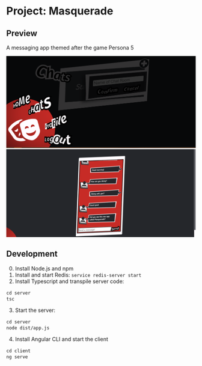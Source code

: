 # Project: Masquerade

## Preview

A messaging app themed after the game Persona 5

![Demo Image 1](./assets/demo1.png)
![Demo Image 2](./assets/demo2.png)

## Development

0. Install Node.js and npm
1. Install and start Redis: `service redis-server start`
2. Install Typescript and transpile server code:

```
cd server
tsc
```

3. Start the server:

```
cd server
node dist/app.js
```

4. Install Angular CLI and start the client

```
cd client
ng serve
```
